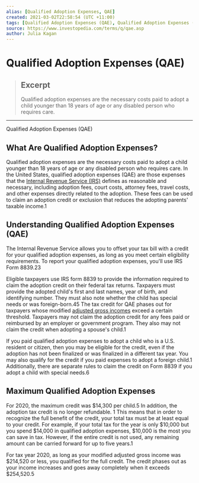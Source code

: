 ```yaml
---
alias: [Qualified Adoption Expenses, QAE]
created: 2021-03-02T22:58:54 (UTC +11:00)
tags: [Qualified Adoption Expenses (QAE), Qualified Adoption Expenses (QAE)]
source: https://www.investopedia.com/terms/q/qae.asp
author: Julia Kagan
---
```


# Qualified Adoption Expenses (QAE)

> ## Excerpt
> Qualified adoption expenses are the necessary costs paid to adopt a child younger than 18 years of age or any disabled person who requires care.

---

Qualified Adoption Expenses (QAE)
## What Are Qualified Adoption Expenses?

Qualified adoption expenses are the necessary costs paid to adopt a child younger than 18 years of age or any disabled person who requires care. In the United States, qualified adoption expenses (QAE) are those expenses that the [Internal Revenue Service (IRS)](https://www.investopedia.com/terms/i/irs.asp) defines as reasonable and necessary, including adoption fees, court costs, attorney fees, travel costs, and other expenses directly related to the adoption. These fees can be used to claim an adoption credit or exclusion that reduces the adopting parents' taxable income.1

## Understanding Qualified Adoption Expenses (QAE)

The Internal Revenue Service allows you to offset your tax bill with a credit for your qualified adoption expenses, as long as you meet certain eligibility requirements. To report your qualified adoption expenses, you'll use IRS Form 8839.23

Eligible taxpayers use IRS form 8839 to provide the information required to claim the adoption credit on their federal tax returns. Taxpayers must provide the adopted child's first and last names, year of birth, and identifying number. They must also note whether the child has special needs or was foreign-born.45 The tax credit for QAE phases out for taxpayers whose modified [adjusted gross incomes](https://www.investopedia.com/terms/a/agi.asp) exceed a certain threshold. Taxpayers may not claim the adoption credit for any fees paid or reimbursed by an employer or government program. They also may not claim the credit when adopting a spouse's child.1

If you paid qualified adoption expenses to adopt a child who is a U.S. resident or citizen, then you may be eligible for the credit, even if the adoption has not been finalized or was finalized in a different tax year. You may also qualify for the credit if you paid expenses to adopt a foreign child.1 Additionally, there are separate rules to claim the credit on Form 8839 if you adopt a child with special needs.6

## Maximum Qualified Adoption Expenses

For 2020, the maximum credit was $14,300 per child.5 In addition, the adoption tax credit is no longer refundable. 1 This means that in order to recognize the full benefit of the credit, your total tax must be at least equal to your credit. For example, if your total tax for the year is only $10,000 but you spend $14,000 in qualified adoption expenses, $10,000 is the most you can save in tax. However, if the entire credit is not used, any remaining amount can be carried forward for up to five years.1

For tax year 2020, as long as your modified adjusted gross income was $214,520 or less, you qualified for the full credit. The credit phases out as your income increases and goes away completely when it exceeds $254,520.5
